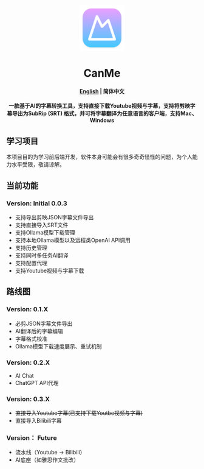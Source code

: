<div align="center">
<a href="https://github.com/arnoldhao/canme/"><img src="build/appicon.png" width="120"/></a>
</div>
<h1 align="center">CanMe</h1>
<h4 align="center"><strong><a href="/">English</a></strong> | 简体中文</h4>
<div align="center">

<strong>一款基于AI的字幕转换工具，支持直接下载Youtube视频与字幕，支持将剪映字幕导出为SubRip (SRT) 格式，并可将字幕翻译为任意语言的客户端，支持Mac、Windows</strong>
</div>

## 学习项目
本项目目的为学习前后端开发，软件本身可能会有很多奇奇怪怪的问题，为个人能力水平受限，敬请谅解。

## 当前功能
### Version: Initial 0.0.3
- 支持导出剪映JSON字幕文件导出
- 支持直接导入SRT文件
- 支持Ollama模型下载管理
- 支持本地Ollama模型以及远程类OpenAI API调用
- 支持历史管理
- 支持同时多任务AI翻译
- 支持配置代理
- 支持Youtube视频与字幕下载

## 路线图
### Version: 0.1.X
- 必剪JSON字幕文件导出
- AI翻译后的字幕编辑
- 字幕格式校准
- Ollama模型下载速度展示、重试机制

### Version: 0.2.X
- AI Chat
- ChatGPT API代理

### Version: 0.3.X
- ~~直接导入Youtube字幕(已支持下载Youtbe视频与字幕)~~
- 直接导入Bilibili字幕

### Version： Future
- 流水线（Youtube -> Bilibili）
- AI底座（如雅思作文批改）